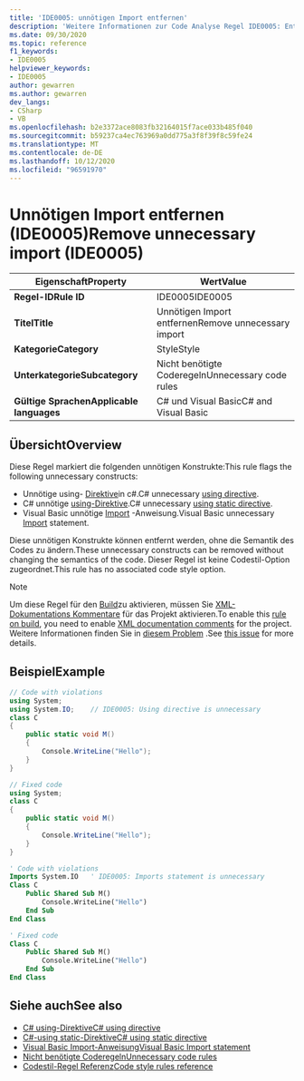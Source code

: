 ```yaml
---
title: 'IDE0005: unnötigen Import entfernen'
description: 'Weitere Informationen zur Code Analyse Regel IDE0005: Entfernen von unnötigem Import'
ms.date: 09/30/2020
ms.topic: reference
f1_keywords:
- IDE0005
helpviewer_keywords:
- IDE0005
author: gewarren
ms.author: gewarren
dev_langs:
- CSharp
- VB
ms.openlocfilehash: b2e3372ace8083fb32164015f7ace033b485f040
ms.sourcegitcommit: b59237ca4ec763969a0dd775a3f8f39f8c59fe24
ms.translationtype: MT
ms.contentlocale: de-DE
ms.lasthandoff: 10/12/2020
ms.locfileid: "96591970"
---
```

# <a name="remove-unnecessary-import-ide0005"></a><span data-ttu-id="f9877-103">Unnötigen Import entfernen (IDE0005)</span><span class="sxs-lookup"><span data-stu-id="f9877-103">Remove unnecessary import (IDE0005)</span></span>

|<span data-ttu-id="f9877-104">Eigenschaft</span><span class="sxs-lookup"><span data-stu-id="f9877-104">Property</span></span>|<span data-ttu-id="f9877-105">Wert</span><span class="sxs-lookup"><span data-stu-id="f9877-105">Value</span></span>|
|-|-|
| <span data-ttu-id="f9877-106">**Regel-ID**</span><span class="sxs-lookup"><span data-stu-id="f9877-106">**Rule ID**</span></span> | <span data-ttu-id="f9877-107">IDE0005</span><span class="sxs-lookup"><span data-stu-id="f9877-107">IDE0005</span></span> |
| <span data-ttu-id="f9877-108">**Titel**</span><span class="sxs-lookup"><span data-stu-id="f9877-108">**Title**</span></span> | <span data-ttu-id="f9877-109">Unnötigen Import entfernen</span><span class="sxs-lookup"><span data-stu-id="f9877-109">Remove unnecessary import</span></span> |
| <span data-ttu-id="f9877-110">**Kategorie**</span><span class="sxs-lookup"><span data-stu-id="f9877-110">**Category**</span></span> | <span data-ttu-id="f9877-111">Style</span><span class="sxs-lookup"><span data-stu-id="f9877-111">Style</span></span> |
| <span data-ttu-id="f9877-112">**Unterkategorie**</span><span class="sxs-lookup"><span data-stu-id="f9877-112">**Subcategory**</span></span> | <span data-ttu-id="f9877-113">Nicht benötigte Coderegeln</span><span class="sxs-lookup"><span data-stu-id="f9877-113">Unnecessary code rules</span></span> |
| <span data-ttu-id="f9877-114">**Gültige Sprachen**</span><span class="sxs-lookup"><span data-stu-id="f9877-114">**Applicable languages**</span></span> | <span data-ttu-id="f9877-115">C# und Visual Basic</span><span class="sxs-lookup"><span data-stu-id="f9877-115">C# and Visual Basic</span></span> |

## <a name="overview"></a><span data-ttu-id="f9877-116">Übersicht</span><span class="sxs-lookup"><span data-stu-id="f9877-116">Overview</span></span>

<span data-ttu-id="f9877-117">Diese Regel markiert die folgenden unnötigen Konstrukte:</span><span class="sxs-lookup"><span data-stu-id="f9877-117">This rule flags the following unnecessary constructs:</span></span>

- <span data-ttu-id="f9877-118">Unnötige using- [Direktive](../../../csharp/language-reference/keywords/using-directive.md)in c#.</span><span class="sxs-lookup"><span data-stu-id="f9877-118">C# unnecessary [using directive](../../../csharp/language-reference/keywords/using-directive.md).</span></span>
- <span data-ttu-id="f9877-119">C# unnötige [using-Direktive](../../../csharp/language-reference/keywords/using-static.md).</span><span class="sxs-lookup"><span data-stu-id="f9877-119">C# unnecessary [using static directive](../../../csharp/language-reference/keywords/using-static.md).</span></span>
- <span data-ttu-id="f9877-120">Visual Basic unnötige [Import](../../../visual-basic/language-reference/statements/imports-statement-net-namespace-and-type.md) -Anweisung.</span><span class="sxs-lookup"><span data-stu-id="f9877-120">Visual Basic unnecessary [Import](../../../visual-basic/language-reference/statements/imports-statement-net-namespace-and-type.md) statement.</span></span>

 <span data-ttu-id="f9877-121">Diese unnötigen Konstrukte können entfernt werden, ohne die Semantik des Codes zu ändern.</span><span class="sxs-lookup"><span data-stu-id="f9877-121">These unnecessary constructs can be removed without changing the semantics of the code.</span></span> <span data-ttu-id="f9877-122">Dieser Regel ist keine Codestil-Option zugeordnet.</span><span class="sxs-lookup"><span data-stu-id="f9877-122">This rule has no associated code style option.</span></span>

> [!NOTE]
> <span data-ttu-id="f9877-123">Um diese Regel für den [Build](../overview.md#code-style-analysis)zu aktivieren, müssen Sie [XML-Dokumentations Kommentare](../../../csharp/codedoc.md) für das Projekt aktivieren.</span><span class="sxs-lookup"><span data-stu-id="f9877-123">To enable this [rule on build](../overview.md#code-style-analysis), you need to enable [XML documentation comments](../../../csharp/codedoc.md) for the project.</span></span> <span data-ttu-id="f9877-124">Weitere Informationen finden Sie in [diesem Problem](https://github.com/dotnet/roslyn/issues/41640) .</span><span class="sxs-lookup"><span data-stu-id="f9877-124">See [this issue](https://github.com/dotnet/roslyn/issues/41640) for more details.</span></span>

## <a name="example"></a><span data-ttu-id="f9877-125">Beispiel</span><span class="sxs-lookup"><span data-stu-id="f9877-125">Example</span></span>

```csharp
// Code with violations
using System;
using System.IO;    // IDE0005: Using directive is unnecessary
class C
{
    public static void M()
    {
        Console.WriteLine("Hello");
    }
}

// Fixed code
using System;
class C
{
    public static void M()
    {
        Console.WriteLine("Hello");
    }
}
```

```vb
' Code with violations
Imports System.IO   ' IDE0005: Imports statement is unnecessary
Class C
    Public Shared Sub M()
        Console.WriteLine("Hello")
    End Sub
End Class

' Fixed code
Class C
    Public Shared Sub M()
        Console.WriteLine("Hello")
    End Sub
End Class
```

## <a name="see-also"></a><span data-ttu-id="f9877-126">Siehe auch</span><span class="sxs-lookup"><span data-stu-id="f9877-126">See also</span></span>

- [<span data-ttu-id="f9877-127">C# using-Direktive</span><span class="sxs-lookup"><span data-stu-id="f9877-127">C# using directive</span></span>](../../../csharp/language-reference/keywords/using-directive.md)
- [<span data-ttu-id="f9877-128">C#-using static-Direktive</span><span class="sxs-lookup"><span data-stu-id="f9877-128">C# using static directive</span></span>](../../../csharp/language-reference/keywords/using-static.md)
- [<span data-ttu-id="f9877-129">Visual Basic Import-Anweisung</span><span class="sxs-lookup"><span data-stu-id="f9877-129">Visual Basic Import statement</span></span>](../../../visual-basic/language-reference/statements/imports-statement-net-namespace-and-type.md)
- [<span data-ttu-id="f9877-130">Nicht benötigte Coderegeln</span><span class="sxs-lookup"><span data-stu-id="f9877-130">Unnecessary code rules</span></span>](unnecessary-code-rules.md)
- [<span data-ttu-id="f9877-131">Codestil-Regel Referenz</span><span class="sxs-lookup"><span data-stu-id="f9877-131">Code style rules reference</span></span>](index.md)
